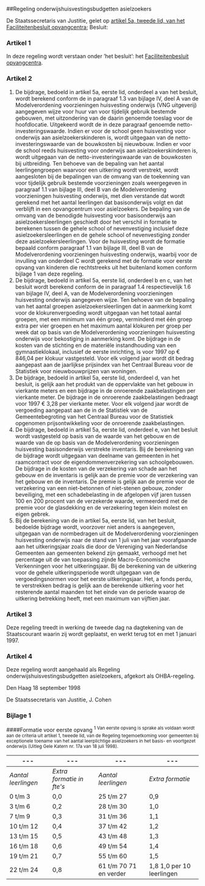<meta http-equiv='Content-Type' content='text/html; charset=utf-8' />

##Regeling onderwijshuisvestingsbudgetten asielzoekers

De Staatssecretaris van Justitie, 
gelet op [artikel 5a, tweede lid, van het Faciliteitenbesluit opvangcentra](../../../../../AMvB/faciliteitenbesluit/opvangcentra/BWBR0006849/README.md);
Besluit:     

### Artikel 1  

In deze regeling wordt verstaan onder ’het besluit’: het [Faciliteitenbesluit opvangcentra](../../../../../AMvB/faciliteitenbesluit/opvangcentra/BWBR0006849/README.md). 

### Artikel 2  

1.  De bijdrage, bedoeld in artikel 5a, eerste lid, onderdeel a van het besluit, wordt berekend conform de in paragraaf 1.3 van bijlage IV, deel A van de Modelverordening voorzieningen huisvesting onderwijs (VNG uitgeverij) aangegeven wijze voor huur van voor tijdelijk gebruik bestemde gebouwen, met uitzondering van de daarin genoemde toeslag voor de hoofdlocatie. Uitgekeerd wordt de in deze paragraaf genoemde netto-investeringswaarde. Indien er voor de school geen huisvesting voor onderwijs aan asielzoekerskinderen is, wordt uitgegaan van de netto-investeringswaarde van de bouwkosten bij nieuwbouw. Indien er voor de school reeds huisvesting voor onderwijs aan asielzoekerskinderen is, wordt uitgegaan van de netto-investeringswaarde van de bouwkosten bij uitbreiding. Ten behoeve van de bepaling van het aantal leerlingengroepen waarvoor een uitkering wordt verstrekt, wordt aangesloten bij de bepalingen van de omvang van de toekenning van voor tijdelijk gebruik bestemde voorzieningen zoals weergegeven in paragraaf 1.1 van bijlage III, deel B van de Modelverordening voorzieningen huisvesting onderwijs, met dien verstande dat wordt gerekend met het aantal leerlingen dat basisonderwijs volgt en dat verblijft in een opvangcentrum voor asielzoekers. De bepaling van de omvang van de benodigde huisvesting voor basisonderwijs aan asielzoekersleerlingen geschiedt door het verschil in formatie te berekenen tussen de gehele school of nevenvestiging inclusief deze asielzoekersleerlingen en de gehele school of nevenvestiging zonder deze asielzoekersleerlingen. Voor de huisvesting wordt de formatie bepaald conform paragraaf 1.1 van bijlage III, deel B van de Modelverordening voorzieningen huisvesting onderwijs, waarbij voor de invulling van onderdeel C wordt gerekend met de formatie voor eerste opvang van kinderen die rechtstreeks uit het buitenland komen conform bijlage 1 van deze regeling.   
2.  De bijdrage, bedoeld in artikel 5a, eerste lid, onderdeel b en c, van het besluit wordt berekend conform de in paragraaf 1.4 respectievelijk 1.6 van bijlage IV, deel A, van de Modelverordening voorzieningen huisvesting onderwijs aangegeven wijze. Ten behoeve van de bepaling van het aantal groepen asielzoekersleerlingen dat in aanmerking komt voor de klokurenvergoeding wordt uitgegaan van het totaal aantal groepen, met een minimum van één groep, verminderd met één groep extra per vier groepen en het maximum aantal klokuren per groep per week dat op basis van de Modelverordening voorzieningen huisvesting onderwijs voor bekostiging in aanmerking komt. De bijdrage in de kosten van de stichting en de materiële instandhouding van een gymnastieklokaal, inclusief de eerste inrichting, is voor 1997 op € 846,04 per klokuur vastgesteld. Voor elk volgend jaar wordt dit bedrag aangepast aan de jaarlijkse prijsindex van het Centraal Bureau voor de Statistiek voor nieuwbouwprijzen van woningen.   
3.  De bijdrage, bedoeld in artikel 5a, eerste lid, onderdeel d, van het besluit, is gelijk aan het produkt van de oppervlakte van het gebouw in vierkante meters en een bijdrage in de onroerende zaakbelastingen per vierkante meter. De bijdrage in de onroerende zaakbelastingen bedraagt voor 1997 € 3,28 per vierkante meter. Voor elk volgend jaar wordt de vergoeding aangepast aan de in de Statistiek van de Gemeentebegroting van het Centraal Bureau voor de Statistiek opgenomen prijsontwikkeling voor de onroerende zaakbelastingen.   
4.  De bijdrage, bedoeld in artikel 5a, eerste lid, onderdeel e, van het besluit wordt vastgesteld op basis van de waarde van het gebouw en de waarde van de op basis van de Modelverordening voorzieningen huisvesting basisonderwijs verstrekte inventaris. Bij de berekening van de bijdrage wordt uitgegaan van deelname van gemeenten in het raamcontract voor de eigendommenverzekering van schoolgebouwen. De bijdrage in de kosten van de verzekering van schade aan het gebouw en de inventaris is gelijk aan de premie voor de verzekering van het gebouw en de inventaris. De premie is gelijk aan de premie voor de verzekering van een niet-betonnen of niet-stenen gebouw, zonder beveiliging, met een schadebelasting in de afgelopen vijf jaren tussen 100 en 200 procent van de verzekerde waarde, vermeerderd met de premie voor de glasdekking en de verzekering tegen klein molest en eigen gebrek.   
5.  Bij de berekening van de in artikel 5a, eerste lid, van het besluit, bedoelde bijdrage wordt, voorzover niet anders is aangegeven, uitgegaan van de normbedragen uit de Modelverordening voorzieningen huisvesting onderwijs naar de stand van 1 juli van het jaar voorafgaande aan het uitkeringsjaar zoals die door de Vereniging van Nederlandse Gemeenten aan gemeenten bekend zijn gemaakt, verhoogd met het percentage uit de van toepassing zijnde Macro-Economische Verkenningen voor het uitkeringsjaar. Bij de berekening van de uitkering voor de gehele uitkeringsperiode wordt uitgegaan van de vergoedingsnormen voor het eerste uitkeringsjaar. Het, a fonds perdu, te verstrekken bedrag is gelijk aan de berekende uitkering voor het resterende aantal maanden tot het einde van de periode waarop de uitkering betrekking heeft, met een maximum van vijftien jaar.   

### Artikel 3  

Deze regeling treedt in werking de tweede dag na dagtekening van de Staatscourant waarin zij wordt geplaatst, en werkt terug tot en met 1 januari 1997.  

### Artikel 4  

Deze regeling wordt aangehaald als Regeling onderwijshuisvestingsbudgetten asielzoekers, afgekort als OHBA-regeling. 

Den Haag 
18 september 1998    

De 
Staatssecretaris van Justitie, 
J. Cohen     

### Bijlage 1  

####Formatie voor eerste opvang <sup> 1  Van eerste opvang is sprake als voldaan wordt aan de criteria uit artikel 1, tweede lid, van de Regeling tegemoetkoming voor gemeenten bij exceptionele toename van het aantal leerplichtige asielzoekers in het basis- en voortgezet onderwijs (Uitleg Gele Katern nr. 17a van 18 juli 1998).  </sup>

| --- | --- | --- | --- |
|---|---|---|---|
| *Aantal leerlingen*  | *Extra formatie in fte's*  | *Aantal leerlingen*  | *Extra formatie*  |
| 0 t/m 3  | 0,0  | 25 t/m 27  | 0,9  |
| 3 t/m 6  | 0,2  | 28 t/m 30  | 1,0  |
| 7 t/m 9  | 0,3  | 31 t/m 36  | 1,1  |
| 10 t/m 12  | 0,4  | 37 t/m 42  | 1,2  |
| 13 t/m 15  | 0,5  | 43 t/m 48  | 1,3  |
| 16 t/m 18  | 0,6  | 49 t/m 54  | 1,4  |
| 19 t/m 21  | 0,7  | 55 t/m 60  | 1,5  |
| 22 t/m 24  | 0,8  | 61 t/m 70  71 en verder  | 1,8  1,0 per 10 leerlingen  |

